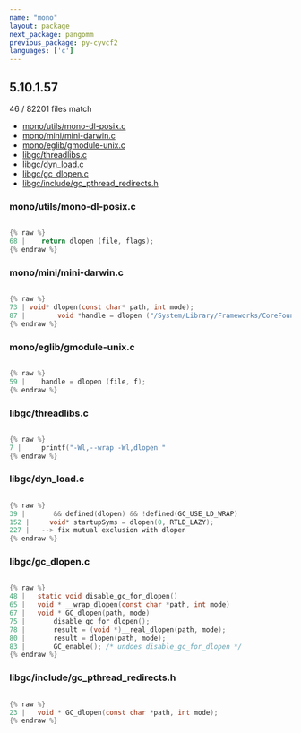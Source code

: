 ```yaml
---
name: "mono"
layout: package
next_package: pangomm
previous_package: py-cyvcf2
languages: ['c']
---
```

## 5.10.1.57
46 / 82201 files match

 - [mono/utils/mono-dl-posix.c](#monoutilsmono-dl-posixc)
 - [mono/mini/mini-darwin.c](#monominimini-darwinc)
 - [mono/eglib/gmodule-unix.c](#monoeglibgmodule-unixc)
 - [libgc/threadlibs.c](#libgcthreadlibsc)
 - [libgc/dyn_load.c](#libgcdyn_loadc)
 - [libgc/gc_dlopen.c](#libgcgc_dlopenc)
 - [libgc/include/gc_pthread_redirects.h](#libgcincludegc_pthread_redirectsh)

### mono/utils/mono-dl-posix.c

```c

{% raw %}
68 | 	return dlopen (file, flags);
{% endraw %}

```
### mono/mini/mini-darwin.c

```c

{% raw %}
73 | void* dlopen(const char* path, int mode);
87 | 		void *handle = dlopen ("/System/Library/Frameworks/CoreFoundation.framework/CoreFoundation", RTLD_LAZY);
{% endraw %}

```
### mono/eglib/gmodule-unix.c

```c

{% raw %}
59 | 	handle = dlopen (file, f);
{% endraw %}

```
### libgc/threadlibs.c

```c

{% raw %}
7 | 	printf("-Wl,--wrap -Wl,dlopen "
{% endraw %}

```
### libgc/dyn_load.c

```c

{% raw %}
39 |       && defined(dlopen) && !defined(GC_USE_LD_WRAP)
152 | 	  void* startupSyms = dlopen(0, RTLD_LAZY);
227 | 	--> fix mutual exclusion with dlopen
{% endraw %}

```
### libgc/gc_dlopen.c

```c

{% raw %}
48 |   static void disable_gc_for_dlopen()
65 |   void * __wrap_dlopen(const char *path, int mode)
67 |   void * GC_dlopen(path, mode)
75 |       disable_gc_for_dlopen();
78 |       result = (void *)__real_dlopen(path, mode);
80 |       result = dlopen(path, mode);
83 |       GC_enable(); /* undoes disable_gc_for_dlopen */
{% endraw %}

```
### libgc/include/gc_pthread_redirects.h

```c

{% raw %}
23 |   void * GC_dlopen(const char *path, int mode);
{% endraw %}

```